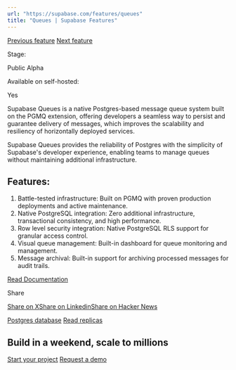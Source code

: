 ```yaml
---
url: "https://supabase.com/features/queues"
title: "Queues | Supabase Features"
---
```


[Previous feature](https://supabase.com/features/postgres-database) [Next feature](https://supabase.com/features/read-replicas)

Stage:

Public Alpha

Available on self-hosted:

Yes

Supabase Queues is a native Postgres-based message queue system built on the PGMQ extension, offering developers a seamless way to persist and guarantee delivery of messages, which improves the scalability and resiliency of horizontally deployed services.

Supabase Queues provides the reliability of Postgres with the simplicity of Supabase's developer experience, enabling teams to manage queues without maintaining additional infrastructure.

## Features:

1. Battle-tested infrastructure: Built on PGMQ with proven production deployments and active maintenance.
2. Native PostgreSQL integration: Zero additional infrastructure, transactional consistency, and high performance.
3. Row level security integration: Native PostgreSQL RLS support for granular access control.
4. Visual queue management: Built-in dashboard for queue monitoring and management.
5. Message archival: Built-in support for archiving processed messages for audit trails.

[Read Documentation](https://supabase.com/docs/guides/queues)

Share

[Share on X](https://twitter.com/intent/tweet?url=https%3A%2F%2Fsupabase.com%2Ffeatures%2Fqueues&text=Queues%20%7C%20Supabase%20Features)[Share on Linkedin](https://www.linkedin.com/shareArticle?url=https%3A%2F%2Fsupabase.com%2Ffeatures%2Fqueues&text=Queues%20%7C%20Supabase%20Features)[Share on Hacker News](https://news.ycombinator.com/submitlink?u=https%3A%2F%2Fsupabase.com%2Ffeatures%2Fqueues&t=Queues%20%7C%20Supabase%20Features)

[Postgres database](https://supabase.com/features/postgres-database) [Read replicas](https://supabase.com/features/read-replicas)

## Build in a weekend, scale to millions

[Start your project](https://supabase.com/dashboard) [Request a demo](https://supabase.com/contact/sales)